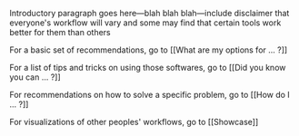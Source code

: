 Introductory paragraph goes here—blah blah blah—include disclaimer that everyone's workflow will vary and some may find that certain tools work better for them than others

For a basic set of recommendations, go to [[What are my options for ... ?]]

For a list of tips and tricks on using those softwares, go to [[Did you know you can ... ?]] 

For recommendations on how to solve a specific problem, go to [[How do I ... ?]]

For visualizations of other peoples' workflows, go to [[Showcase]]



